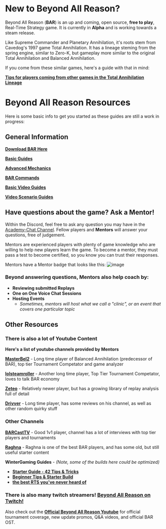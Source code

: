 # New to Beyond All Reason?

Beyond All Reason (**BAR**) is an up and coming, open source, __free to play__, Real-Time Strategy game.
It is currently in **Alpha** and is working towards a steam release.

Like Supreme Commander and Planetary Annihilation, it's roots stem from Cavedog's 1997 game Total Annihilation. It has a lineage steming from the spring engine, similar to Zero-K, but gameplay more similar to the original Total Annihilation and Balanced Annihilation.

If you come from these similar games, here's a guide with that in mind:

[**Tips for players coming from other games in the Total Annihilation Lineage**](https://www.beyondallreason.info/news/tips-for-supreme-commander-total-planetary-annihilation-players-to-quickly-grasp-bar-gameplay)

# Beyond All Reason Resources
Here is some basic info to get you started as these guides are still a work in progress:

## General Information
[**Download BAR Here**](https://www.beyondallreason.info/download)

[**Basic Guides**](https://www.beyondallreason.info/guides)

[**Advanced Mechanics**](https://www.beyondallreason.info/guide/important-knowledge-on-advanced-mechanics)

[**BAR Commands**](https://www.beyondallreason.info/commands-20)

[**Basic Video Guides**](https://www.youtube.com/playlist?list=PL9ijWAhxNikJypATiYwBIx5WecRvcCNU8)

[**Video Scenario Guides**](https://www.youtube.com/playlist?list=PL9ijWAhxNikIYl_gZOyW5ri9uBU60UyZY)

## Have questions about the game? Ask a Mentor!

Within the Discord, feel free to ask any question you may have in the [Academy-Chat Channel](https://discord.com/channels/549281623154229250/1090730219356307496). Fellow players and **Mentors** will answer your questions, free of judgement.

Mentors are experienced players with plenty of game knowledge who are willing to help new players learn the game. To become a mentor, they must pass a test to become certified, so you know you can trust their responses.

Mentors have a Mentor badge that looks like this: ![image](https://github.com/Zete0/Guides/assets/47950648/89dea2ee-e40a-45ad-a7ab-a06b97c7a91d)

### Beyond answering questions, Mentors also help coach by:
- **Reviewing submitted Replays**
- **One on One Voice Chat Sessions**
- **Hosting Events**
	- *Sometimes, mentors will host what we call a "clinic", or an event that covers one particular topic*

## Other Resources

### **There is also a lot of Youtube Content**
**Here's a list of youtube channels provided by Mentors**

[**MasterBel2**](https://www.youtube.com/@MasterBel2) - Long time player of Balanced Annihilation (predecessor of BAR), top tier Tournament Competator and game analyzer

[**lolsteamroller**](https://www.youtube.com/@lolsteamroller) - Another long time player, Top Tier Tournament Competator, loves to talk BAR economy

[**Zeteo**](https://www.youtube.com/@Zeteo-/playlists?view=50&sort=dd&shelf_id=2) - Relatively newer player, but has a growing library of replay analysis full of detail

[**Drivver**](https://www.youtube.com/@drivver4470) - Long time player, has some reviews on his channel, as well as other random quirky stuff

### Other Channels

[**BARCastTV**](https://www.youtube.com/@BARCastTV) - Good 1v1 player, channel has a lot of interviews with top tier players and tournaments

[**Raghna**](https://www.youtube.com/@raghna) - Raghna is one of the best BAR players, and has some old, but still useful starter content

**WinterGaming Guides** - *(Note, some of the builds here could be optimized)* 
- [**Starter Guide - 42 Tips & Tricks**](https://www.youtube.com/watch?v=8ogvWrMuMLk&ab_channel=Wintergaming)
- [**Beginner Tips & Starter Build**](https://www.youtube.com/watch?v=FNi_Fyj7W68&ab_channel=Wintergaming)
- [**the best RTS you've never heard of**](https://www.youtube.com/watch?v=BYpwdJwngu0&ab_channel=WinterStarcraft)

### There is also many twitch streamers! [Beyond All Reason on Twitch!](https://www.twitch.tv/directory/category/beyond-all-reason)
Also check out the [**Official Beyond All Reason Youtube**](https://www.youtube.com/@BeyondAllReason) for official tournament coverage, new update promos, Q&A videos, and official BAR OST.
